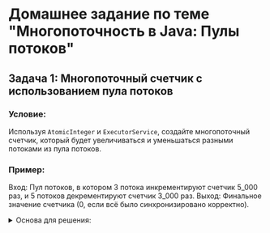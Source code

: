 # Домашнее задание по теме "Многопоточность в Java: Пулы потоков"

## Задача 1: Многопоточный счетчик с использованием пула потоков

### Условие:

Используя `AtomicInteger` и `ExecutorService`, создайте многопоточный счетчик, который будет увеличиваться и уменьшаться разными потоками из пула потоков.

### Пример:

Вход: Пул потоков, в котором 3 потока инкрементируют счетчик 5_000 раз, и 5 потоков декрементируют счетчик 3_000 раз.
Выход: Финальное значение счетчика (0, если всё было синхронизировано корректно).

<details>
<summary>Основа для решения:</summary>

```java
import java.util.concurrent.atomic.AtomicInteger;
import java.util.concurrent.ExecutorService;
import java.util.concurrent.Executors;

public class CounterExample {

    private static final AtomicInteger counter = new AtomicInteger(0);

    public static void main(String[] args) {
        // Создаем пул потоков
        ExecutorService executorService = Executors.newFixedThreadPool(8);

        // Создаем инкрементирующие задачи
        Runnable incrementTask = () -> {
            for (int i = 0; i < 5000; i++) {
                counter.incrementAndGet();
            }
        };

        // Создаем декрементирующие задачи
        Runnable decrementTask = () -> {
            for (int i = 0; i < 3000; i++) {
                counter.decrementAndGet();
            }
        };

        // Добавляем задачи в пул потоков
        for (int i = 0; i < 3; i++) {
            executorService.submit(incrementTask);
        }
        for (int i = 0; i < 5; i++) {
            executorService.submit(decrementTask);
        }
        
        // Завершаем работу пула потоков
        executorService.shutdown();
        
        // Дожидаемся завершения всех потоков
        while (!executorService.isTerminated()) {
            // Ждем завершения всех задач
        }
        
        // Выводим финальное значение счетчика
        System.out.println("Final Counter Value: " + counter.get());
    }
}
```
</details>